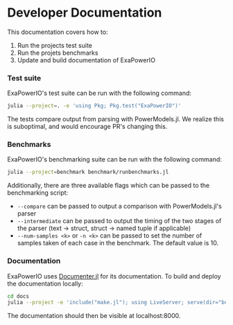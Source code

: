 # Developer Documentation
This documentation covers how to:
1. Run the projects test suite
2. Run the projets benchmarks
3. Update and build documentation of ExaPowerIO

### Test suite
ExaPowerIO's test suite can be run with the following command:

```bash
julia --project=. -e 'using Pkg; Pkg.test("ExaPowerIO")'
```

The tests compare output from parsing with PowerModels.jl. We realize this is suboptimal, and would encourage PR's changing this.

### Benchmarks
ExaPowerIO's benchmarking suite can be run with the following command:

```bash
julia --project=benchmark benchmark/runbenchmarks.jl
```

Additionally, there are three available flags which can be passed to the benchmarking script:
- ```--compare``` can be passed to output a comparison with PowerModels.jl's parser
- ```--intermediate``` can be passed to output the timing of the two stages of the parser (text -> struct, struct -> named tuple if applicable)
- ```--num-samples <k>``` or ```-n <k>``` can be passed to set the number of samples taken of each case in the benchmark. The default value is 10.

### Documentation
ExaPowerIO uses [Documenter.jl](https://github.com/JuliaDocs/Documenter.jl) for its documentation. To build and deploy the documentation locally:

```bash
cd docs
julia --project -e 'include("make.jl"); using LiveServer; serve(dir="build")'
```

The documentation should then be visible at localhost:8000.

